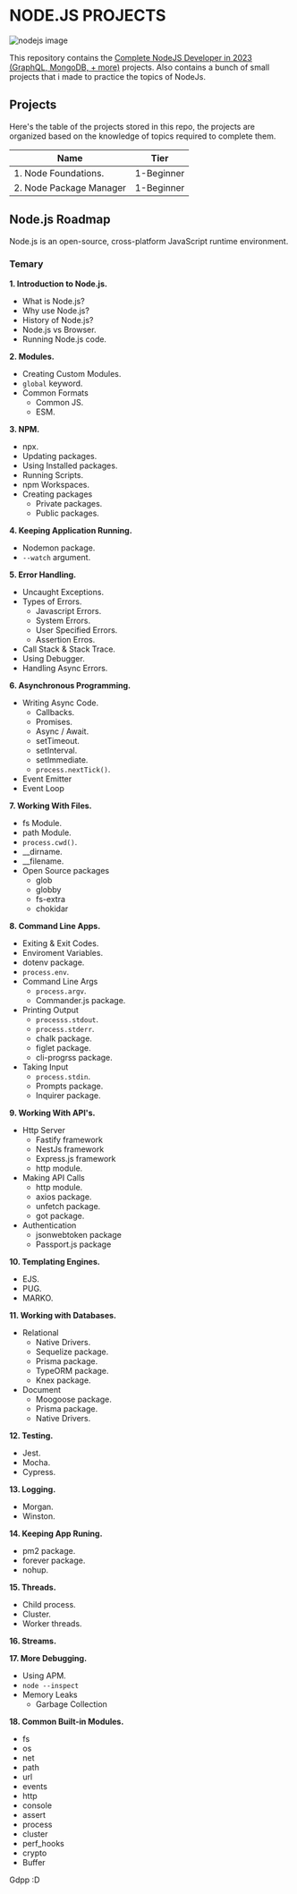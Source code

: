 # NODE.JS PROJECTS

![nodejs image](https://adrianalonso.es/wp-content/uploads/2014/09/nodejs.png)

This repository contains the [Complete NodeJS Developer in 2023 (GraphQL, MongoDB, + more)](https://www.udemy.com/course/complete-nodejs-developer-zero-to-mastery/) projects. Also contains a bunch of small projects that i made to practice the topics of NodeJs.

## Projects

Here's the table of the projects stored in this repo, the projects are organized based on the knowledge of topics required to complete them.

| Name                    | Tier       |
| ----------------------- | ---------- |
| 1. Node Foundations.    | 1-Beginner |
| 2. Node Package Manager | 1-Beginner |

<!--
| 9. React Crash Project. | 2-Intermediate |
| 10. Heroes App.         | 2-Intermediate |
-->

## Node.js Roadmap

Node.js is an open-source, cross-platform JavaScript runtime environment.

### Temary

**1. Introduction to Node.js.**

-   What is Node.js?
-   Why use Node.js?
-   History of Node.js?
-   Node.js vs Browser.
-   Running Node.js code.

**2. Modules.**

-   Creating Custom Modules.
-   `global` keyword.
-   Common Formats
    -   Common JS.
    -   ESM.

**3. NPM.**

-   npx.
-   Updating packages.
-   Using Installed packages.
-   Running Scripts.
-   npm Workspaces.
-   Creating packages
    -   Private packages.
    -   Public packages.

**4. Keeping Application Running.**

-   Nodemon package.
-   `--watch` argument.

**5. Error Handling.**

-   Uncaught Exceptions.
-   Types of Errors.
    -   Javascript Errors.
    -   System Errors.
    -   User Specified Errors.
    -   Assertion Erros.
-   Call Stack & Stack Trace.
-   Using Debugger.
-   Handling Async Errors.

**6. Asynchronous Programming.**

-   Writing Async Code.
    -   Callbacks.
    -   Promises.
    -   Async / Await.
    -   setTimeout.
    -   setInterval.
    -   setImmediate.
    -   `process.nextTick()`.
-   Event Emitter
-   Event Loop

**7. Working With Files.**

-   fs Module.
-   path Module.
-   `process.cwd()`.
-   \_\_dirname.
-   \_\_filename.
-   Open Source packages
    -   glob
    -   globby
    -   fs-extra
    -   chokidar

**8. Command Line Apps.**

-   Exiting & Exit Codes.
-   Enviroment Variables.
-   dotenv package.
-   `process.env`.
-   Command Line Args
    -   `process.argv`.
    -   Commander.js package.
-   Printing Output
    -   `processs.stdout`.
    -   `process.stderr`.
    -   chalk package.
    -   figlet package.
    -   cli-progrss package.
-   Taking Input
    -   `process.stdin`.
    -   Prompts package.
    -   Inquirer package.

**9. Working With API's.**

-   Http Server
    -   Fastify framework
    -   NestJs framework
    -   Express.js framework
    -   http module.
-   Making API Calls
    -   http module.
    -   axios package.
    -   unfetch package.
    -   got package.
-   Authentication
    -   jsonwebtoken package
    -   Passport.js package

**10. Templating Engines.**

-   EJS.
-   PUG.
-   MARKO.

**11. Working with Databases.**

-   Relational
    -   Native Drivers.
    -   Sequelize package.
    -   Prisma package.
    -   TypeORM package.
    -   Knex package.
-   Document
    -   Moogoose package.
    -   Prisma package.
    -   Native Drivers.

**12. Testing.**

-   Jest.
-   Mocha.
-   Cypress.

**13. Logging.**

-   Morgan.
-   Winston.

**14. Keeping App Runing.**

-   pm2 package.
-   forever package.
-   nohup.

**15. Threads.**

-   Child process.
-   Cluster.
-   Worker threads.

**16. Streams.**

**17. More Debugging.**

-   Using APM.
-   `node --inspect`
-   Memory Leaks
    -   Garbage Collection

**18. Common Built-in Modules.**

-   fs
-   os
-   net
-   path
-   url
-   events
-   http
-   console
-   assert
-   process
-   cluster
-   perf_hooks
-   crypto
-   Buffer

Gdpp :D
